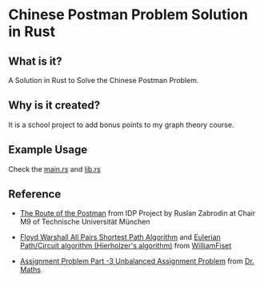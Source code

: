 # Chinese Postman Problem Solution in Rust

## What is it?

A Solution in Rust to Solve the Chinese Postman Problem.

## Why is it created?

It is a school project to add bonus points to my graph theory course.

## Example Usage

Check the [main.rs](src/main.rs) and [lib.rs](cpp_solver/src/lib.rs)

## Reference

- [The Route of the Postman](https://algorithms.discrete.ma.tum.de/graph-algorithms/directed-chinese-postman/index_en.html) from IDP Project by Ruslan Zabrodin at Chair M9 of Technische Universität München

- [Floyd Warshall All Pairs Shortest Path Algorithm](https://youtu.be/4NQ3HnhyNfQ?si=_72S0xewqzS1r1Vu) and [Eulerian Path/Circuit algorithm (Hierholzer's algorithm)](https://youtu.be/8MpoO2zA2l4?si=DBfVZ2jvKBx5wQmS) from [WilliamFiset](https://www.youtube.com/@WilliamFiset-videos)

- [Assignment Problem Part -3 Unbalanced Assignment Problem](https://youtu.be/5oKlMqmTr_g?si=38AV3j6L6ObToYJh) from [
Dr. Maths](https://www.youtube.com/@DrMaths)
